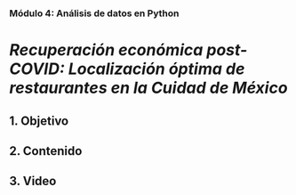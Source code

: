 ### Módulo 4: Análisis de datos en Python 
# *Recuperación económica post-COVID: Localización óptima de restaurantes en la Cuidad de México*

## 1. Objetivo


## 2. Contenido


## 3. Video
